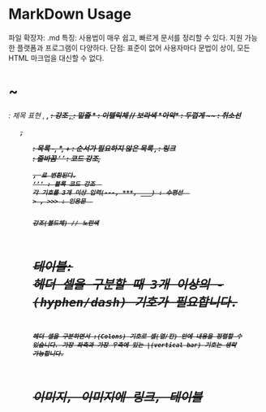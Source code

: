 # MarkDown Usage
파일 확장자: .md
특징: 사용법이 매우 쉽고, 빠르게 문서를 정리할 수 있다. 지원 가능한 플랫폼과 프로그램이 다양하다.
단점: 표준이 없어 사용자마다 문법이 상이, 모든 HTML 마크업을 대신할 수 없다.
<h1>~<h6> : 제목 표현
<em>, <strong>, <del> : 강조
<u>, </u> : 밑줄
* : 이텔릭체 // 보라색
*아악* : 두껍게
~~ : 취소선
<ol>, <ul> : 목록
-, *, + : 순서가 필요하지 않은 목록
<a>, <http://...> : 링크
<br> : 줄바꿈
‘ ’ : 코드 강조, <pre>, <code>로 변환된다.
‘’’ : 블록 코드 강조  
각 기호를 3개 이상 입력(---, ***, ___) : 수평선  
> , >>> : 인용문  

*강조(볼드체)* // 노란색

# 테이블: 헤더 셀을 구분할 때 3개 이상의 -(hyphen/dash) 기호가 필요합니다.
헤더 셀을 구분하면서 :(Colons) 기호로 셀(열/칸) 안에 내용을 정렬할 수 있습니다.
가장 좌측과 가장 우측에 있는 |(vertical bar) 기호는 생략 가능합니다.
# 이미지, 이미지에 링크, 테이블
